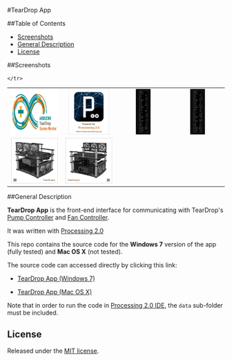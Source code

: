 #TearDrop App

##Table of Contents

* [Screenshots](#screenshots)
* [General Description](#general-description)
* [License](#license)


##Screenshots

<table>
	<tr>
		<td align="center" width="200px">
			<a href="https://raw.githubusercontent.com/nadavmatalon/TearDrop_App/master/images/TDAP_Arduino.jpg">
				<img src="images/TDAP_Arduino.jpg" height="105px" />
			</a>
		</td>
		<td align="center" width="200px">
			<a href="https://raw.githubusercontent.com/nadavmatalon/TearDrop_App/master/images/processing_logo.jpg">
				<img src="images/processing_logo.jpg" height="105px" />
			</a>
		</td>
		<td align="center" width="200px">
			<a href="https://raw.githubusercontent.com/nadavmatalon/TearDrop_App/master/images/TDAP_1.jpg">
				<img src="images/TDAP_1.jpg" height="105px" />
			</a>
		</td>
		<td align="center" width="200px">
			<a href="https://raw.githubusercontent.com/nadavmatalon/TearDrop_App/master/images/TDAP_2.jpg">
				<img src="images/TDAP_2.jpg" height="105px" />
			</a>
		</td>
	</tr>
	<tr>
		<td align="center" width="200px">
			<a href="https://raw.githubusercontent.com/nadavmatalon/TearDrop_App/master/images/TearDrop_1.jpg">
				<img src="images/TearDrop_1.jpg" height="105px" />
			</a>
		</td>
		<td align="center" width="200px">
			<a href="https://raw.githubusercontent.com/nadavmatalon/TearDrop_App/master/images/TearDrop_2.jpg">
				<img src="images/TearDrop_2.jpg" height="105px" />
			</a>
		</td>


	</tr>
</table>


##General Description
 
__TearDrop App__ is the front-end interface for communicating with TearDrop's 
[Pump Controller](TearDrop_App_Win/TearDrop_App/TearDrop_App.pde) 
and [Fan Controller](TearDrop_App_Mac/TearDrop_App_Mac.pde).

It was written with [Processing 2.0](http://processing.org/)

This repo contains the source code for the __Windows 7__ version of the app 
(fully tested) and __Mac OS X__ (not tested).

The source code can accessed directly by clicking this link:

* [TearDrop App (Windows 7)](TearDrop_App_Win/TearDrop_App/TearDrop_App_Win.pde)

* [TearDrop App (Mac OS X)](TearDrop_App_Mac/TearDrop_App_Mac.pde)

Note that in order to run the code in [Processing 2.0 IDE](http://processing.org/), 
the `data` sub-folder must be included.

 
##  License

<p>Released under the <a href="http://www.opensource.org/licenses/MIT">MIT license</a>.</p>

